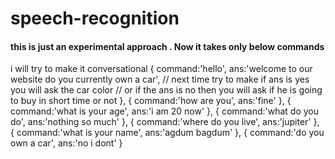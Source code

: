 # speech-recognition

#### this is just an experimental approach . Now it takes only below commands
i will try to make it conversational
{
        command:'hello',
        ans:'welcome to our website do you currently own a car',
        // next time try to make if ans is yes you will ask the car color 
        // or if the ans is no then you will ask if he is going to buy in short time or not
    },
    {
        command:'how are you',
        ans:'fine'
    },
    {
        command:'what is your age',
        ans:'i am 20 now'
    },
    {
        command:'what do you do',
        ans:'nothing so much'
    },
    {
        command:'where do you live',
        ans:'jupiter'
    },
    {
        command:'what is your name',
        ans:'agdum bagdum'
    },
    {
        command:'do you own a car',
        ans:'no  i dont'
    }
